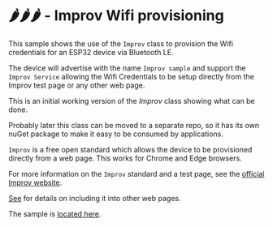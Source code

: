 # 🌶️🌶️🌶️ - Improv Wifi provisioning

This sample shows the use of the `Improv` class to provision the Wifi credentials for an ESP32 device via Bluetooth LE.

The device will advertise with the name `Improv sample` and support the `Improv Service` allowing the Wifi Credentials to be setup directly from the Improv test page or any other web page.

This is an initial working version of the *Improv* class showing what can be done.

Probably later this class can be moved to a separate repo, so it has its own nuGet package to make it easy to be consumed by applications.

`Improv` is a free open standard which allows the device to be provisioned directly from a web page. This works for Chrome and Edge browsers.

For more information on the `Improv` standard and a test page, see the [official Improv website](https://www.improv-wifi.com/).

[See](https://www.improv-wifi.com/code/) for details on including it into other web pages.

The sample is [located here](./Program.cs).
